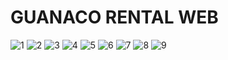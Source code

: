 # GUANACO RENTAL WEB

<img src="https://res.cloudinary.com/dzjz8pe0y/image/upload/v1669825303/1_vr9y4h.png" alt="1" />

<img src="https://res.cloudinary.com/dzjz8pe0y/image/upload/v1669825303/2_lxybww.png" alt="2" />

<img src="https://res.cloudinary.com/dzjz8pe0y/image/upload/v1669825303/3_hnofht.png" alt="3" />

<img src="https://res.cloudinary.com/dzjz8pe0y/image/upload/v1669825302/4_jkwaqy.png" alt="4" />

<img src="https://res.cloudinary.com/dzjz8pe0y/image/upload/v1669825303/5_jpvixl.png" alt="5" />

<img src="https://res.cloudinary.com/dzjz8pe0y/image/upload/v1669825303/6_c9ryxj.png" alt="6" />

<img src="https://res.cloudinary.com/dzjz8pe0y/image/upload/v1669825303/7_yikndp.png" alt="7" />

<img src="https://res.cloudinary.com/dzjz8pe0y/image/upload/v1669825303/8_i4hc8q.png" alt="8" />

<img src="https://res.cloudinary.com/dzjz8pe0y/image/upload/v1669825303/9_discds.png" alt="9" />
